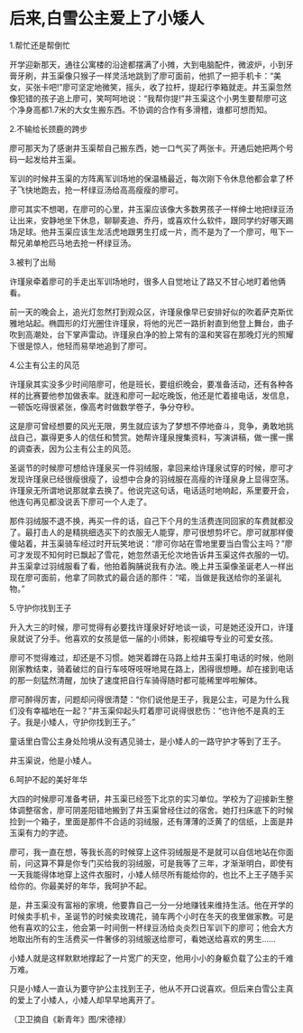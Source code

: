 # 后来,白雪公主爱上了小矮人

1.帮忙还是帮倒忙 

开学迎新那天，通往公寓楼的沿途都摆满了小摊，大到电脑配件，微波炉，小到牙膏牙刷，井玉渠像只猴子一样灵活地跳到了廖可面前，他抓了一把手机卡：“美女，买张卡吧!”廖可坚定地微笑，摇头，收了拉杆，提起行李箱就走。井玉渠忽然像犯错的孩子追上廖可，笑呵呵地说：“我帮你提!”井玉渠这个小男生要帮廖可这个净身高都1.7米的大女生搬东西。不协调的合作有多滑稽，谁都可想而知。 

2.不输给长颈鹿的跨步 

廖可那天为了感谢井玉渠帮自己搬东西，她一口气买了两张卡。开通后她把两个号码一起发给井玉渠。 

军训的时候井玉渠的方阵离军训场地的保温桶最近，每次刚下令休息他都会拿了杯子飞快地跑去，抢一杯绿豆汤给高高瘦瘦的廖可。 

廖可其实不想喝，在廖可的心里，井玉渠应该像大多数男孩子一样绅士地把绿豆汤让出来，安静地坐下休息，聊聊麦迪、乔丹，或喜欢什么软件，跟同学约好哪天踢场足球。他井玉渠应该生龙活虎地跟男生打成一片，而不是为了一个廖可，甩下一帮兄弟单枪匹马地去抢一杯绿豆汤。 

3.被判了出局 

许瑾泉牵着廖可的手走出军训场地时，很多人自觉地让了路又不甘心地盯着他俩看。 

前一天的晚会上，追光灯忽然打到观众区，许瑾泉像早已安排好似的吹着萨克斯优雅地站起。椭圆形的灯光圈住许瑾泉，将他的光芒一路折射直到他登上舞台，曲子吹到高潮处，台下掌声雷动。许瑾泉白净的脸上常有的温和笑容在那晚灯光的照耀下很是惊人，他轻而易举地追到了廖可。 

4.公主有公主的风范 

许瑾泉其实没多少时间陪廖可，他是班长，要组织晚会，要准备活动，还有各种各样的比赛要他参加做表率。就连和廖可一起吃晚饭，他还是忙着接电话，发信息，一顿饭吃得很紧张，像高考时做数学卷子，争分夺秒。 

这是廖可曾经想要的风光无限，男生就应该为了梦想不停地奋斗，竞争，勇敢地挑战自己，赢得更多人的信任和赞赏。她帮许瑾泉搜集资料，写演讲稿，做一摞一摞的调查表，因为公主有公主的风范。 

圣诞节的时候廖可想给许瑾泉买一件羽绒服，拿回来给许瑾泉试穿的时候，廖可才发现许瑾泉已经很瘦很瘦了，设想中合身的羽绒服在高瘦的许瑾泉身上显得空荡。许瑾泉无所谓地说那就拿去换了。他说完这句话，电话适时地响起，系里要开会，他连句再见都没说丢下廖可一个人走了。 

那件羽绒服不退不换，再买一件的话，自己下个月的生活费连同回家的车费就都没了。最打击人的是精挑细选买下的衣服无人能穿，廖可很想剪坏它。廖可就那样傻傻站着，井玉渠骑车经过时开玩笑地说：“廖可你站在雪地里要当白雪公主吗？”廖可才发现不知何时已飘起了雪花，她忽然语无伦次地告诉井玉渠这件衣服的一切。井玉渠拿过羽绒服看了看，他拍着胸脯说我有办法。晚上井玉渠像圣诞老人一样出现在廖可面前，他拿了同款式的最合适的那件：“喏，当做是我送给你的圣诞礼物。” 

5.守护你找到王子 

升入大三的时候，廖可觉得有必要找许瑾泉好好地谈一谈，可是她还没开口，许瑾泉就说了分手。他喜欢的女孩是低一届的小师妹，影视编导专业的可爱女孩。 

廖可不觉得难过，却还是不习惯。她哭着蹲在马路上给井玉渠打电话的时候，他刚刚家教结束，骑着破烂的自行车吱呀吱呀地晃在路上，困得很想睡。却在接到电话的那一刻猛然清醒，加快了速度把自行车骑得随时都可能稀里哗啦解体。 

廖可醉得厉害，问题却问得很清楚：“你们说他是王子，我是公主，可是为什么我们没有幸福地在一起？”井玉渠仰起头盯着廖可说得很悲伤：“也许他不是真的王子。我是小矮人，守护你找到王子。” 

童话里白雪公主身处险境从没有遇见骑士，是小矮人的一路守护才等到了王子。 

井玉渠说，他是小矮人。 

6.呵护不起的美好年华 

大四的时候廖可准备考研，井玉渠已经签下北京的实习单位。学校为了迎接新生整体调整宿舍，廖可阴差阳错地搬到了井玉渠曾经住过的宿舍。她打扫床底下的时候捡到一个箱子，里面是那件不合适的羽绒服，还有薄薄的泛黄了的信纸，上面是井玉渠有力的字迹。 

廖可，我一直在想，等我长高的时候穿上这件羽绒服是不是就可以自信地站在你面前，问这算不算是你专门买给我的羽绒服，可是我等了三年，才渐渐明白，即使有一天我能得体地穿上这件衣服时，小矮人倾尽所有能给你的，也比不上王子随手买给你的。你最美好的年华，我呵护不起。 

是，井玉渠没有富裕的家境，他要靠自己一分一分地赚钱来维持生活。他在开学的时候卖手机卡，圣诞节的时候卖玫瑰花，骑车两个小时在冬天的夜里做家教。可是他有喜欢的公主，他会第一时间倒一杯绿豆汤给炎炎烈日军训下的廖可；他会大方地取出所有的生活费买一件奢侈的羽绒服送给廖可，看她送给喜欢的男生…… 

小矮人就是这样默默地撑起了一片宽广的天空，他用小小的身躯负载了公主的千难万难。 

只是小矮人一直认为要守护公主找到王子，他从不开口说喜欢。但后来白雪公主真的爱上了小矮人，小矮人却早早地离开了。 

（卫卫摘自《新青年》图/宋德禄）